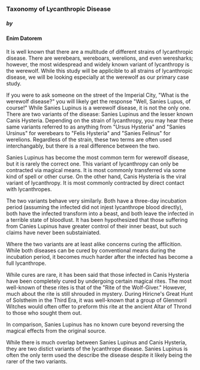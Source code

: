 ### Taxonomy of Lycanthropic Disease

##### by

#### Enim Datorem 

It is well known that there are a multitude of different strains of lycanthropic disease. There are werebears, wereboars, werelions, and even weresharks; however, the most widespread and widely known variant of lycanthropy is the werewolf. While this study will be applicible to all strains of lycanthropic disease, we will be looking especially at the werewolf as our primary case study.

If you were to ask someone on the street of the Imperial City, "What is the werewolf disease?" you will likely get the response "Well, Sanies Lupus, of course!" While Sanies Lupinus is a werewolf disease, it is not the only one. There are two variants of the disease: Sanies Lupinus and the lesser known Canis Hysteria. Depending on the strain of lycanthropy, you may hear these same variants referred to as anything from "Ursus Hysteria" and "Sanies Ursinus" for werebears to "Felis Hysteria" and "Sanies Felinus" for werelions. Regardless of the strain, these two terms are often used interchangably, but there is a real difference between the two.

Sanies Lupinus has become the most common term for werewolf disease, but it is rarely the correct one. This variant of lycanthropy can only be contracted via magical means. It is most commonly transferred via some kind of spell or other curse. On the other hand, Canis Hysteria is the viral variant of lycanthropy. It is most commonly contracted by direct contact with lycanthropes.

The two variants behave very similarly. Both have a three-day incubation period (assuming the infected did not injest lycanthrope blood directly), both have the infected transform into a beast, and both leave the infected in a terrible state of bloodlust. It has been hypothesized that those suffering from Canies Lupinus have greater control of their inner beast, but such claims have never been substainiated.

Where the two variants are at least alike concerns curing the afflicition. While both diseases can be cured by conventional means during the incubation period, it becomes much harder after the infected has become a full lycanthrope. 

While cures are rare, it has been said that those infected in Canis Hysteria have been completely cured by undergoing certain magical rites. The most well-known of these rites is that of the "Rite of the Wolf-Giver." However, much about the rite is still shrouded in mystery. During Hiricne's Great Hunt of Solstheim in the Third Era, it was well-known that a group of Glenmoril Witches would often offer to preform this rite at the ancient Altar of Thrond to those who sought them out.

In comparison, Sanies Lupinus has no known cure beyond reversing the magical effects from the original source.

While there is much overlap between Sanies Lupinus and Canis Hysteria, they are two distict variants of the lycanthrope disease. Sanies Lupinus is often the only term used the describe the disease despite it likely being the rarer of the two variants.
